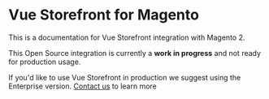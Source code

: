 # Vue Storefront for Magento

This is a documentation for Vue Storefront integration with Magento 2.

This Open Source integration is currently a **work in progress** and not ready for production usage.

If you'd like to use Vue Storefront in production we suggest using the Enterprise version. [Contact us](https://www.vuestorefront.io/contact/sales) to learn more
